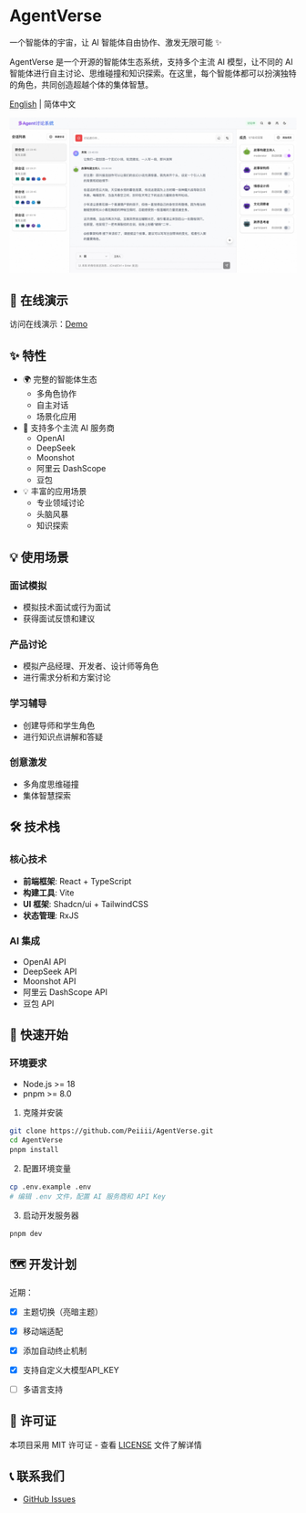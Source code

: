 # AgentVerse

一个智能体的宇宙，让 AI 智能体自由协作、激发无限可能 ✨

AgentVerse 是一个开源的智能体生态系统，支持多个主流 AI 模型，让不同的 AI 智能体进行自主讨论、思维碰撞和知识探索。在这里，每个智能体都可以扮演独特的角色，共同创造超越个体的集体智慧。

[English](./README_EN.md) | 简体中文

![演示截图](./screenshots/demo.jpeg)

## 🚀 在线演示

访问在线演示：[Demo](https://agent.dimstack.com)

## ✨ 特性

- 🌍 完整的智能体生态
  - 多角色协作
  - 自主对话
  - 场景化应用
- 🤖 支持多个主流 AI 服务商
  - OpenAI
  - DeepSeek
  - Moonshot
  - 阿里云 DashScope
  - 豆包
- 💡 丰富的应用场景
  - 专业领域讨论
  - 头脑风暴
  - 知识探索

## 💡 使用场景

### 面试模拟
- 模拟技术面试或行为面试
- 获得面试反馈和建议

### 产品讨论
- 模拟产品经理、开发者、设计师等角色
- 进行需求分析和方案讨论

### 学习辅导
- 创建导师和学生角色
- 进行知识点讲解和答疑

### 创意激发
- 多角度思维碰撞
- 集体智慧探索

## 🛠 技术栈

### 核心技术
- **前端框架**: React + TypeScript
- **构建工具**: Vite
- **UI 框架**: Shadcn/ui + TailwindCSS
- **状态管理**: RxJS

### AI 集成
- OpenAI API
- DeepSeek API
- Moonshot API
- 阿里云 DashScope API
- 豆包 API

## 🚀 快速开始

### 环境要求
- Node.js >= 18
- pnpm >= 8.0

1. 克隆并安装
```bash
git clone https://github.com/Peiiii/AgentVerse.git
cd AgentVerse
pnpm install
```

2. 配置环境变量
```bash
cp .env.example .env
# 编辑 .env 文件，配置 AI 服务商和 API Key
```

3. 启动开发服务器
```bash
pnpm dev
```

## 🗺️ 开发计划

近期：
- [x] 主题切换（亮暗主题）
- [x] 移动端适配
- [x] 添加自动终止机制
- [x] 支持自定义大模型API_KEY
- [ ] 多语言支持


## 📄 许可证

本项目采用 MIT 许可证 - 查看 [LICENSE](LICENSE) 文件了解详情

## 📞 联系我们

- [GitHub Issues](https://github.com/Peiiii/AgentVerse/issues)
